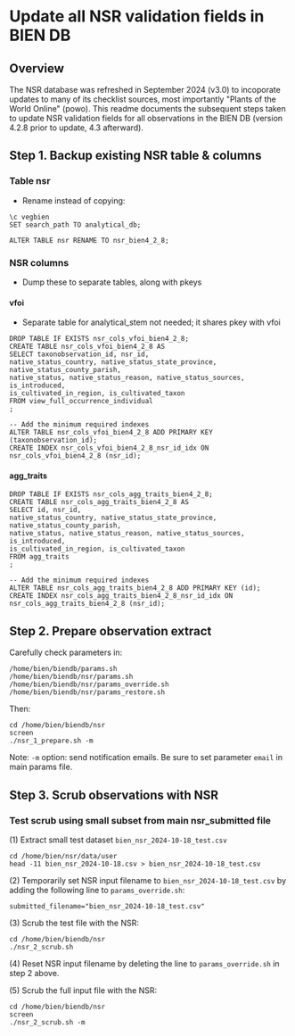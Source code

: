 # Update all NSR validation fields in BIEN DB

## Overview

The NSR database was refreshed in September 2024 (v3.0) to incoporate updates to many of its checklist sources, most importantly "Plants of the World Online" (powo). This readme documents the subsequent steps taken to update NSR validation fields for all observations in the BIEN DB (version 4.2.8 prior to update, 4.3 afterward).

## Step 1. Backup existing NSR table & columns

### Table nsr
* Rename instead of copying:

```
\c vegbien
SET search_path TO analytical_db;

ALTER TABLE nsr RENAME TO nsr_bien4_2_8;
```

### NSR columns

* Dump these to separate tables, along with pkeys


#### vfoi
* Separate table for analytical_stem not needed; it shares pkey with vfoi

```
DROP TABLE IF EXISTS nsr_cols_vfoi_bien4_2_8;
CREATE TABLE nsr_cols_vfoi_bien4_2_8 AS 
SELECT taxonobservation_id, nsr_id, 
native_status_country, native_status_state_province, native_status_county_parish,
native_status, native_status_reason, native_status_sources, is_introduced,
is_cultivated_in_region, is_cultivated_taxon
FROM view_full_occurrence_individual
;

-- Add the minimum required indexes
ALTER TABLE nsr_cols_vfoi_bien4_2_8 ADD PRIMARY KEY (taxonobservation_id);
CREATE INDEX nsr_cols_vfoi_bien4_2_8_nsr_id_idx ON nsr_cols_vfoi_bien4_2_8 (nsr_id);
```

#### agg_traits

```
DROP TABLE IF EXISTS nsr_cols_agg_traits_bien4_2_8;
CREATE TABLE nsr_cols_agg_traits_bien4_2_8 AS 
SELECT id, nsr_id, 
native_status_country, native_status_state_province, native_status_county_parish,
native_status, native_status_reason, native_status_sources, is_introduced,
is_cultivated_in_region, is_cultivated_taxon
FROM agg_traits
;

-- Add the minimum required indexes
ALTER TABLE nsr_cols_agg_traits_bien4_2_8 ADD PRIMARY KEY (id);
CREATE INDEX nsr_cols_agg_traits_bien4_2_8_nsr_id_idx ON nsr_cols_agg_traits_bien4_2_8 (nsr_id);
```

## Step 2. Prepare observation extract

Carefully check parameters in:

```
/home/bien/biendb/params.sh
/home/bien/biendb/nsr/params.sh
/home/bien/biendb/nsr/params_override.sh
/home/bien/biendb/nsr/params_restore.sh
```

Then: 

```
cd /home/bien/biendb/nsr
screen
./nsr_1_prepare.sh -m
```

Note: `-m` option: send notification emails. Be sure to set parameter `email` in main params file.

## Step 3. Scrub observations with NSR

### Test scrub using small subset from main nsr_submitted file

(1) Extract small test dataset `bien_nsr_2024-10-18_test.csv`

```
cd /home/bien/nsr/data/user
head -11 bien_nsr_2024-10-18.csv > bien_nsr_2024-10-18_test.csv
```

(2) Temporarily set NSR input filename to `bien_nsr_2024-10-18_test.csv` by adding the following line to `params_override.sh`:

```
submitted_filename="bien_nsr_2024-10-18_test.csv"
```

(3) Scrub the test file with the NSR:

```
cd /home/bien/biendb/nsr
./nsr_2_scrub.sh
```

(4) Reset NSR input filename by deleting the line to `params_override.sh` in step 2 above.

(5) Scrub the full input file with the NSR:

```
cd /home/bien/biendb/nsr
screen
./nsr_2_scrub.sh -m
```





